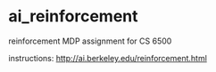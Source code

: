 # ai_reinforcement
reinforcement MDP assignment for CS 6500

instructions: http://ai.berkeley.edu/reinforcement.html

